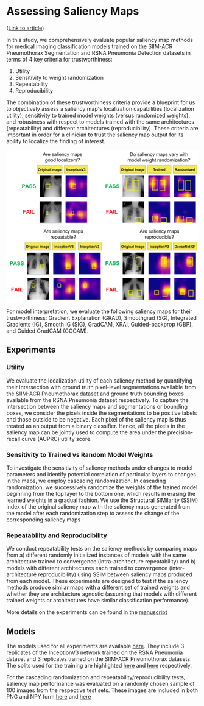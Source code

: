 # Assessing Saliency Maps

([Link to article](https://www.medrxiv.org/content/10.1101/2020.07.28.20163899v1))

In this study, we comprehensively evaluate popular saliency map methods for medical imaging classification models trained on the SIIM-ACR Pneumothorax Segmentation and RSNA Pneumonia Detection datasets in terms of 4 key criteria for trustworthiness: 
1. Utility 
2. Sensitivity to weight randomization 
3. Repeatability 
4. Reproducibility 

The combination of these trustworthiness criteria provide a blueprint for us to objectively assess a saliency map's localization capabilities (localization utility), sensitivity to trained model weights (versus randomized weights), and robustness with respect to models trained with the same architectures (repeatability) and different architectures (reproducibility). These criteria are important in order for a clinician to trust the saliency map output for its ability to localize the finding of interest.

![fig1](figures/fig1.png)

For model interpretation, we evaluate the following saliency maps for their trustworthiness: Gradient Explanation (GRAD), Smoothgrad (SG), Integrated Gradients (IG), Smooth IG (SIG), GradCAM, XRAI, Guided-backprop (GBP), and Guided GradCAM (GGCAM). 

## Experiments

### Utility
We evaluate the localization utility of each saliency method by quantifying their intersection with ground truth pixel-level segmentations available from the SIIM-ACR Pneumothorax dataset and ground truth bounding boxes available from the RSNA Pneumonia dataset respectively. To capture the intersection between the saliency maps and segmentations or bounding boxes, we consider the pixels inside the segmentations to be positive labels and those outside to be negative. Each pixel of the saliency map is thus treated as an output from a binary classifier. Hence, all the pixels in the saliency map can be jointly used to compute the area under the precision-recall curve (AUPRC) utility score. 

### Sensitivity to Trained vs Random Model Weights
To investigate the sensitivity of saliency methods under changes to model parameters and identify potential correlation of particular layers to changes in the maps, we employ cascading randomization. In cascading randomization, we successively randomize the weights of the trained model beginning from the top layer to the bottom one, which results in erasing the learned weights in a gradual fashion. We use the Structural SIMilarity (SSIM) index of the original saliency map with the saliency maps generated from the model after each randomization step to assess the change of the corresponding saliency maps

### Repeatability and Reproducibility
We conduct repeatability tests on the saliency methods by comparing maps from a) different randomly initialized instances of models with the same architecture trained to convergence (intra-architecture repeatability) and b) models with different architectures each trained to convergence (inter-architecture reproducibility) using SSIM between saliency maps produced from each model. These experiments are designed to test if the saliency methods produce similar maps with a different set of trained weights and whether they are architecture agnostic (assuming that models with different trained weights or architectures have similar classification performance).

More details on the experiments can be found in the [manuscript](https://www.medrxiv.org/content/10.1101/2020.07.28.20163899v1)

## Models

The models used for all experiments are available [here](https://www.dropbox.com/home/Assessing-Saliency-Maps). They include 3 replicates of the InceptionV3 network trained on the RSNA Pneumonia dataset and 3 replicates trained on the SIIM-ACR Pneumothorax datasets. The splits used for the training are highlighted [here](https://github.com/QTIM-Lab/Assessing-Saliency-Maps/blob/master/pneumonia_splits.csv) and [here](https://github.com/QTIM-Lab/Assessing-Saliency-Maps/blob/master/pneumonia_splits.csv) respectively. 

For the cascading randomization and repeatability/reproducibility tests, saliency map performance was evaluated on a randomly chosen sample of 100 images from the respective test sets. These images are included in both PNG and NPY form [here](https://github.com/QTIM-Lab/Assessing-Saliency-Maps/tree/master/pneumonia_samples) and [here](https://github.com/QTIM-Lab/Assessing-Saliency-Maps/tree/master/pneumothorax_samples)
